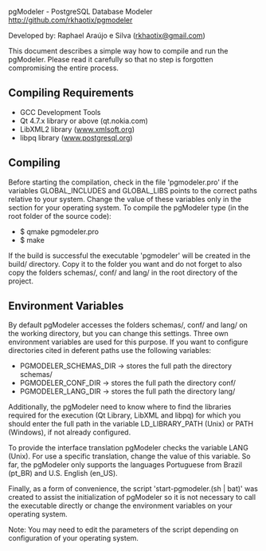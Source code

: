 pgModeler - PostgreSQL Database Modeler
http://github.com/rkhaotix/pgmodeler

Developed by: Raphael Araújo e Silva (rkhaotix@gmail.com)

This document describes a simple way how to compile and run the pgModeler. Please read it carefully so that no step is forgotten compromising the entire process.

Compiling Requirements
-------------------------

* GCC Development Tools
* Qt 4.7.x library or above (qt.nokia.com)
* LibXML2 library (www.xmlsoft.org)
* libpq library (www.postgresql.org)

Compiling
----------

Before starting the compilation, check in the file 'pgmodeler.pro' if the variables GLOBAL_INCLUDES and GLOBAL_LIBS points to the correct paths relative to your system. Change the value of these variables only in the section for your operating system. 
To compile the pgModeler type (in the root folder of the source code):

* $ qmake pgmodeler.pro
* $ make

If the build is successful the executable 'pgmodeler' will be created in the build/ directory. Copy it to the folder you want and do not forget to also copy the folders schemas/, conf/ and lang/ in the root directory of the project.

Environment Variables
---------------------

By default pgModeler accesses the folders schemas/, conf/ and lang/ on the working directory, but you can change this settings. Three own environment variables are used for this purpose. If you want to configure directories cited in deferent paths use the following variables:

* PGMODELER_SCHEMAS_DIR -> stores the full path the directory schemas/
* PGMODELER_CONF_DIR -> stores the full path the directory conf/
* PGMODELER_LANG_DIR -> stores the full path the directory lang/

Additionally, the pgModeler need to know where to find the libraries required for the execution (Qt Library, LibXML and libpq) for which you should enter the full path in the variable LD_LIBRARY_PATH (Unix) or PATH (Windows), if not already configured.

To provide the interface translation pgModeler checks the variable LANG (Unix). For use a specific translation, change the value of this variable. So far, the pgModeler only supports the languages Portuguese from Brazil (pt_BR) and U.S. English (en_US).

Finally, as a form of convenience, the script 'start-pgmodeler.(sh | bat)' was created to assist the initialization of pgModeler so it is not necessary to call the executable directly or change the environment variables on your operating system.

Note: You may need to edit the parameters of the script depending on configuration of your operating system.
